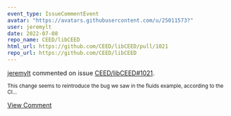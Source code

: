 ```yaml
---
event_type: IssueCommentEvent
avatar: "https://avatars.githubusercontent.com/u/25011573?"
user: jeremylt
date: 2022-07-08
repo_name: CEED/libCEED
html_url: https://github.com/CEED/libCEED/pull/1021
repo_url: https://github.com/CEED/libCEED
---
```


<a href='https://github.com/jeremylt' target='_blank'>jeremylt</a> commented on issue <a href='https://github.com/CEED/libCEED/pull/1021' target='_blank'>CEED/libCEED#1021</a>.

<small>This change seems to reintroduce the bug we saw in the fluids example, according to the CI...</small>

<a href='https://github.com/CEED/libCEED/pull/1021' target='_blank'>View Comment</a>